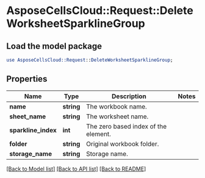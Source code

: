 # AsposeCellsCloud::Request::DeleteWorksheetSparklineGroup 

## Load the model package
```perl
use AsposeCellsCloud::Request::DeleteWorksheetSparklineGroup;
```

## Properties
Name | Type | Description | Notes
------------ | ------------- | ------------- | -------------
**name** | **string** | The workbook name. |
**sheet_name** | **string** | The worksheet name. |
**sparkline_index** | **int** | The zero based index of the element. |
**folder** | **string** | Original workbook folder. |
**storage_name** | **string** | Storage name. |  

[[Back to Model list]](../README.md#documentation-for-requests) [[Back to API list]](../README.md#documentation-for-api-endpoints) [[Back to README]](../README.md)

